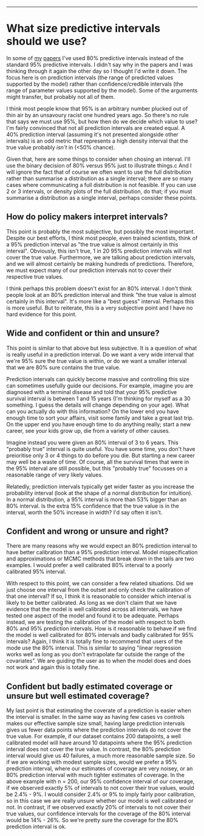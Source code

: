 --------------------

What size predictive intervals should we use?
================================================================================

In some of [my](https://rss.onlinelibrary.wiley.com/doi/full/10.1111/rssc.12484) [papers](https://www.sciencedirect.com/science/article/pii/S1877584520300356) I've used 80% predictive intervals instead of the standard 95% predictive intervals.
I didn't say why in the papers and I was thinking through it again the other day so I thought I'd write it down.
The focus here is on prediction intervals (the range of predicted values supported by the model) rather than confidence/credible intervals (the range of parameter values supported by the model).
Some of the arguments might transfer, but probably not all of them.


I think most people know that 95% is an arbitrary number plucked out of thin air by an unsavoury racist one hundred years ago. 
So there's no rule that says we must use 95%, but how then do we decide which value to use?
I'm fairly convinced that not all prediction intervals are created equal.
A 40% prediction interval (assuming it's not presented alongside other intervals) is an odd metric that represents a high density interval that the true value probably *isn't* in (&lt;50% chance). 

Given that, here are some things to consider when chosing an interval.
I'll use the binary decision of 80% versus 95% just to illustrate things.c
And I will ignore the fact that of course we often want to use the full distribution rather than summarise a distribution as a single interval; there are so many cases where communicating a full distribution is not feasible.
If you can use 2 or 3 intervals, or density plots of the full distribution, do that; if you must summarise a distribution as a single interval, perhaps consider these points.


How do policy makers interpret intervals?
--------------------------------------------

This point is probably the most subjective, but possibly the most important. 
Despite our best efforts, I think most people, even trained scientists, think of a 95% prediction interval as "the true value is almost certainly in this interval".
Obviously, this isn't true, 1 in 20 95% prediction intervals will not cover the true value.
Furthermore, we are talking about prediction intervals, and we will almost certainly be making hundreds of predictions.
Therefore, we must expect many of our prediction intervals not to cover their respective true values.

I think perhaps this problem doesn't exist for an 80% interval.
I don't think people look at an 80% prediction interval and think "the true value is almost certainly in this interval". 
It's more like a "best guess" interval.
Perhaps this is more useful.
But to reiterate, this is a very subjective point and I have no hard evidence for this point.


Wide and confident or thin and unsure?
-----------------------------------------

This point is similar to that above but less subjective.
It is a question of what is really useful in a prediction interval.
Do we want a very wide interval that we're 95% sure the true value is within, or do we want a smaller interval that we are 80% sure contains the true value.

Prediction intervals can quickly become massive and controlling this size can sometimes usefully guide our decisions.
For example, imagine you are diagnosed with a terminal disease and told that your 95% predictive survival interval is between 1 and 15 years (I'm thinking for myself as a 30 something. I guess the details will change depending on your age).
What can you actually do with this information?
On the lower end you have enough time to sort your affairs, visit some family and take a great last trip.
On the upper end you have enough time to do anything really; start a new career, see your kids grow up, die from a variety of other causes.

Imagine instead you were given an 80% interval of 3 to 6 years.
This "probably true" interval is quite useful.
You have some time, you don't have preioritise only 3 or 4 things to do before you die.
But starting a new career may well be a waste of time.
Of course, all the survival times that were in the 95% interval are still possible, but this "probably true" focusses on a reasonable range of very likely values.

Relatedly, prediction intervals typically get wider faster as you increase the probability interval (look at the shape of a normal distribution for intuition). 
In a normal distribution, a 95% interval is more than 53% bigger than an 80% interval.
Is the extra 15% confidence that the true value is in the interval, worth the 50% increase in width?
I'd say often it isn't.


Confident and wrong or unsure and right?
-------------------------------------------

There are many reasons why we would expect an 80% prediction interval to have better calibration than a 95% prediction interval.
Model mispecification and approximations or MCMC methods that break down in the tails are two examples.
I would prefer a well calibrated 80% interval to a poorly calibrated 95% interval.

With respect to this point, we can consider a few related situations.
Did we just choose one interval from the outset and only check the calibration of that one interval?
If so, I think it is reasonable to consider which interval is likely to be better calibrated.
As long as we don't claim that we have evidence that the model is well calibrated across all intervals, we have tested one aspect of the model and found it to be adequate.
Perhaps instead, we are testing the calibration of the model with respect to both 80% and 95% prediction intervals.
How is it reasonable to behave if we find the model is well calibrated for 80% intervals and badly calibrated for 95% intervals?
Again, I think it is totally fine to recommend that users of the mode use the 80% interval.
This is similar to saying "linear regression works well as long as you don't extrapolate far outside the range of the covariates".
We are guiding the user as to when the model does and does not work and again this is totally fine.


Confident but badly estimated coverage or unsure but well estimated coverage?
------------------------------------------------------------------------------

My last point is that estimating the coverate of a prediction is easier when the interval is smaller.
In the same way as having few cases vs controls makes our effective sample size small, having large prediction intervals gives us fewer data points where the prediction intervals do not cover the true value.
For example, if our dataset contains 200 datapoints, a well calibrated model will have around 10 datapoints where the 95% prediction interval does not cover the true value.
In contrast, the 80% prediction interval would give us 40 failures, a much more reasonable sample size.
So if we are working with modest sample sizes, would we prefer a 95% prediction interval, where our estimates of coverage are very noisey, or an 80% prediction interval with much tighter estimates of coverage.
In the above example with n = 200, our 95% confidence interval of our coverage, if we observed exactly 5% of intervals to not cover their true values, would be 2.4% - 9%.
I would consider 2.4% or 9% to imply fairly poor calibration, so in this case we are really unsure whether our model is well calibrated or not.
In contrast, if we observed exactly 20% of intervals to not cover their true values, our confidence intervals for the coverage of the 80% interval would be 14% - 26%. 
So we're pretty sure the coverage for the 80% prediction interval is ok.








